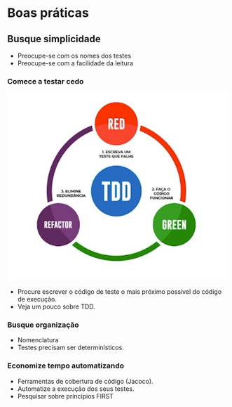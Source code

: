 # Boas práticas

## Busque simplicidade

- Preocupe-se com os nomes dos testes
- Preocupe-se com a facilidade da leitura

### Comece a testar cedo
<img src="./img/18.jpg" alt="" width="500">

- Procure escrever o código de teste o mais próximo possível do código de execução.
- Veja um pouco sobre TDD.

### Busque organização

- Nomenclatura
- Testes precisam ser determinísticos.

### Economize tempo automatizando

- Ferramentas de cobertura de código (Jacoco).
- Automatize a execução dos seus testes.
- Pesquisar sobre príncípios FIRST